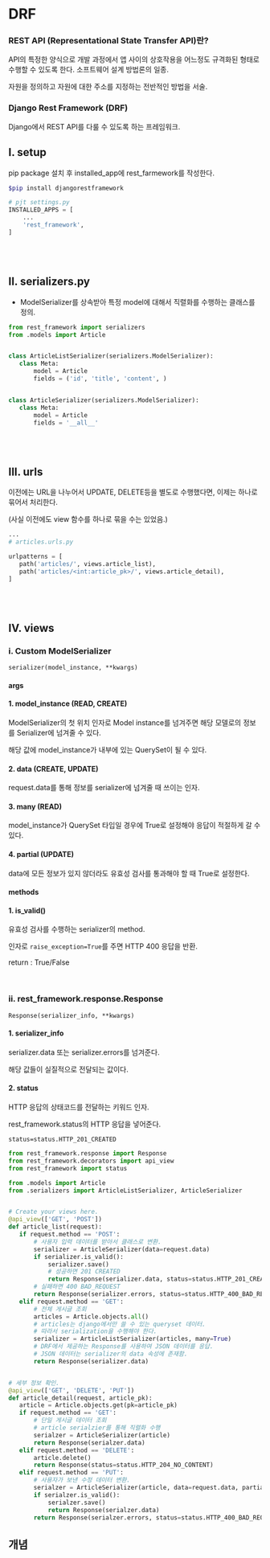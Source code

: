 # DRF
### REST API (Representational State Transfer API)란?

API의 특정한 양식으로 개발 과정에서 앱 사이의 상호작용을 어느정도 규격화된 형태로 수행할 수 있도록 한다.
소프트웨어 설계 방법론의 일종.

자원을 정의하고 자원에 대한 주소를 지정하는 전반적인 방법을 서술.

### Django Rest Framework (DRF)
Django에서 REST API를 다룰 수 있도록 하는 프레임워크.

## I. setup
pip package 설치 후 installed_app에 rest_farmework를 작성한다.
```bash
$pip install djangorestframework
```
```python
# pjt settings.py
INSTALLED_APPS = [
    ...
    'rest_framework',
]
```
 
 <br/>
 <br/>

## II. serializers.py

- ModelSerializer를 상속받아 특정 model에 대해서 직렬화를 수행하는 클래스를 정의.

 ```python
 from rest_framework import serializers
 from .models import Article


 class ArticleListSerializer(serializers.ModelSerializer):
    class Meta:
        model = Article
        fields = ('id', 'title', 'content', )


class ArticleSerializer(serializers.ModelSerializer):
    class Meta:
        model = Article
        fields = '__all__'
 ```

<br/>
<br/>

## III. urls
이전에는 URL을 나누어서 UPDATE, DELETE등을 별도로 수행했다면, 이제는 하나로 묶어서 처리한다.

(사실 이전에도 view 함수를 하나로 묶을 수는 있었음.)

 ```python
 ...
 # articles.urls.py
 
urlpatterns = [
    path('articles/', views.article_list),
    path('articles/<int:article_pk>/', views.article_detail),
]
 ```

<br/>
<br/>

## IV. views
### i. Custom ModelSerializer
`serializer(model_instance, **kwargs)`
#### args
#### 1. model_instance (READ, CREATE)
ModelSerializer의 첫 위치 인자로 Model instance를 넘겨주면 해당 모델로의 정보를 Serializer에 넘겨줄 수 있다.

해당 값에 model_instance가 내부에 있는 QuerySet이 될 수 있다.

#### 2. data (CREATE, UPDATE)
request.data를 통해 정보를 serializer에 넘겨줄 때 쓰이는 인자.

#### 3. many (READ)
model_instance가 QuerySet 타입일 경우에 True로 설정해야 응답이 적절하게 갈 수 있다.

#### 4. partial (UPDATE)
data에 모든 정보가 있지 않더라도 유효성 검사를 통과해야 할 때 True로 설정한다.

#### methods
#### 1. is_valid()
유효성 검사를 수행하는 serializer의 method.

인자로 `raise_exception=True`를 주면 HTTP 400 응답을 반환.

return : True/False

<br/>


### ii. rest_framework.response.Response
`Response(serializer_info, **kwargs)`
#### 1. serializer_info
serializer.data 또는 serializer.errors를 넘겨준다.

해당 값들이 실질적으로 전달되는 값이다.

#### 2. status
HTTP 응답의 상태코드를 전달하는 키워드 인자.

rest_framework.status의 HTTP 응답을 넣어준다.

`status=status.HTTP_201_CREATED`


 ```python
 from rest_framework.response import Response
from rest_framework.decorators import api_view
from rest_framework import status

from .models import Article
from .serializers import ArticleListSerializer, ArticleSerializer


# Create your views here.
@api_view(['GET', 'POST'])
def article_list(request):
    if request.method == 'POST':
        # 사용자 입력 데이터를 받아서 클래스로 변환.
        serializer = ArticleSerializer(data=request.data)
        if serializer.is_valid():
            serializer.save()
            # 성공하면 201 CREATED
            return Response(serializer.data, status=status.HTTP_201_CREATED)
        # 실패하면 400 BAD_REQUEST
        return Response(serializer.errors, status=status.HTTP_400_BAD_REQUEST)
    elif request.method == 'GET':
        # 전체 게시글 조회
        articles = Article.objects.all()
        # articles는 django에서만 쓸 수 있는 queryset 데이터.
        # 따라서 serialization을 수행해야 한다.
        serializer = ArticleListSerializer(articles, many=True)
        # DRF에서 제공하는 Response를 사용하여 JSON 데이터를 응답.
        # JSON 데이터는 serializer의 data 속성에 존재함.
        return Response(serializer.data)


# 세부 정보 확인.
@api_view(['GET', 'DELETE', 'PUT'])
def article_detail(request, article_pk):
    article = Article.objects.get(pk=article_pk)
    if request.method == 'GET':
        # 단일 게시글 데이터 조회
        # article serialzier를 통해 직렬화 수행
        serialzer = ArticleSerializer(article)
        return Response(serialzer.data)
    elif request.method == 'DELETE':
        article.delete()
        return Response(status=status.HTTP_204_NO_CONTENT)
    elif request.method == 'PUT':
        # 사용자가 보낸 수정 데이터 변환.
        serialzer = ArticleSerializer(article, data=request.data, partial=True)
        if serialzer.is_valid():
            serialzer.save()
            return Response(serialzer.data)
        return Response(serialzer.errors, status=status.HTTP_400_BAD_REQUEST)
 ```


 ## 개념
 
